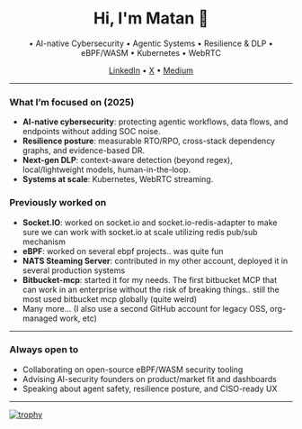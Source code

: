 <h1 align="center">Hi, I'm Matan 👋</h1>

<p align="center">
• AI-native Cybersecurity • Agentic Systems • Resilience & DLP • eBPF/WASM • Kubernetes • WebRTC
</p>

<p align="center">
<a href="https://www.linkedin.com/in/matan-yemini/">LinkedIn</a> •
<a href="https://x.com/YeminiMatan">X</a> •
<a href="https://medium.com/@Matan-Yemini">Medium</a>
</p>

---

### What I’m focused on (2025)
- **AI-native cybersecurity**: protecting agentic workflows, data flows, and endpoints without adding SOC noise.
- **Resilience posture**: measurable RTO/RPO, cross-stack dependency graphs, and evidence-based DR.
- **Next-gen DLP**: context-aware detection (beyond regex), local/lightweight models, human-in-the-loop.
- **Systems at scale**: Kubernetes, WebRTC streaming.

### Previously worked on
- **Socket.IO**: worked on socket.io and socket.io-redis-adapter to make sure we can work with socket.io at scale utilizing redis pub/sub mechanism
- **eBPF**: worked on several ebpf projects.. was quite fun
- **NATS Steaming Server**: contributed in my other account, deployed it in several production systems
- **Bitbucket-mcp**: started it for my needs. The first bitbucket MCP that can work in an enterprise without the risk of breaking things.. still the most used bitbucket mcp globally (quite weird)
- Many more... (I also use a second GitHub account for legacy OSS, org-managed work, etc)

---

### Always open to
- Collaborating on open-source eBPF/WASM security tooling  
- Advising AI-security founders on product/market fit and dashboards  
- Speaking about agent safety, resilience posture, and CISO-ready UX

---

[![trophy](https://github-profile-trophy.vercel.app/?username=ryo-ma)](https://github.com/ryo-ma/github-profile-trophy)
